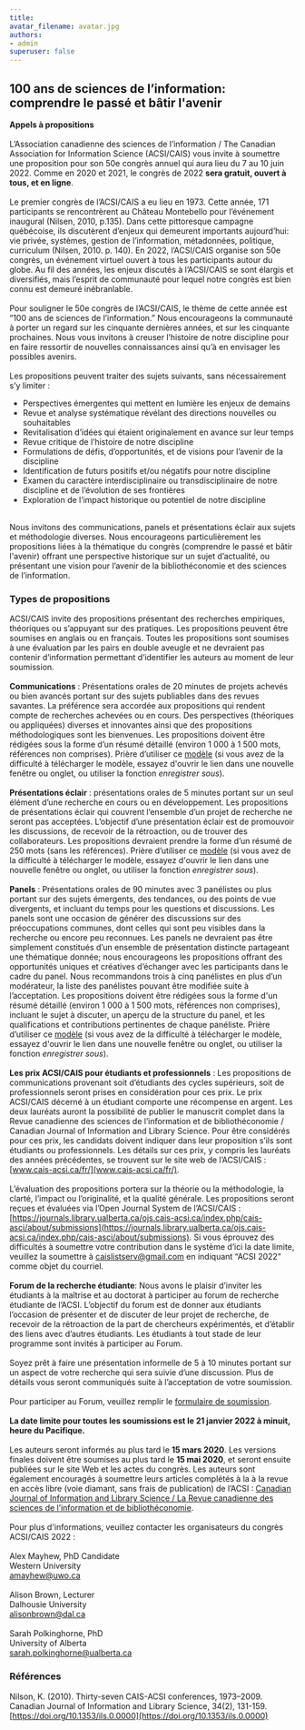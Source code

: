```yaml
---
title: 
avatar_filename: avatar.jpg
authors:
- admin
superuser: false
---
```

## 100 ans de sciences de l’information: comprendre le passé et bâtir l'avenir
**Appels à propositions**
<br><br>
L’Association canadienne des sciences de l’information / The Canadian Association for Information Science (ACSI/CAIS) vous invite à soumettre une proposition pour son 50e congrès annuel qui aura lieu du 7 au 10 juin 2022. Comme en 2020 et 2021, le congrès de 2022 **sera gratuit, ouvert à tous, et en ligne**.
<br><br>
Le premier congrès de l’ACSI/CAIS a eu lieu en 1973. Cette année, 171 participants se rencontrèrent au Château Montebello pour l’événement inaugural (Nilsen, 2010, p.135). Dans cette pittoresque campagne québécoise, ils discutèrent d’enjeux qui demeurent importants aujourd’hui: vie privée, systèmes, gestion de l’information, métadonnées, politique, curriculum (Nilsen, 2010. p. 140). En 2022, l’ACSI/CAIS organise son 50e congrès, un événement virtuel ouvert à tous les participants autour du globe. Au fil des années, les enjeux discutés à l’ACSI/CAIS se sont élargis et diversifiés, mais l’esprit de communauté pour lequel notre congrès est bien connu est demeuré inébranlable.
<br><br>
Pour souligner le 50e congrès de l’ACSI/CAIS, le thème de cette année est “100 ans de sciences de l’information.” Nous encourageons la communauté à porter un regard sur les cinquante dernières années, et sur les cinquante prochaines. Nous vous invitons à creuser l’histoire de notre discipline pour en faire ressortir de nouvelles connaissances ainsi qu’à en envisager les possibles avenirs.
<br><br>
Les propositions peuvent traiter des sujets suivants, sans nécessairement s’y limiter :

- Perspectives émergentes qui mettent en lumière les enjeux de demains
- Revue et analyse systématique révélant des directions nouvelles ou souhaitables
- Revitalisation d’idées qui étaient originalement en avance sur leur temps
- Revue critique de l’histoire de notre discipline
- Formulations de défis, d’opportunités, et de visions pour l’avenir de la discipline
- Identification de futurs positifs et/ou négatifs pour notre discipline
- Examen du caractère interdisciplinaire ou transdisciplinaire de notre discipline et de l’évolution de ses frontières
- Exploration de l’impact historique ou potentiel de notre discipline

<br>Nous invitons des communications, panels et présentations éclair aux sujets et méthodologie diverses. Nous encourageons particulièrement les propositions liées à la thématique du congrès (comprendre le passé et bâtir l'avenir) offrant une perspective historique sur un sujet d’actualité, ou présentant une vision pour l’avenir de la bibliothéconomie et des sciences de l’information.

### Types de propositions
ACSI/CAIS invite des propositions présentant des recherches empiriques, théoriques ou s’appuyant sur des pratiques. Les propositions peuvent être soumises en anglais ou en français. Toutes les propositions sont soumises à une évaluation par les pairs en double aveugle et ne devraient pas contenir d’information permettant d’identifier les auteurs au moment de leur soumission.
<br><br>
**Communications** : Présentations orales de 20 minutes de projets achevés ou bien avancés portant sur des sujets publiables dans des revues savantes.  La préférence sera accordée aux propositions qui rendent compte de recherches achevées ou en cours. Des perspectives (théoriques ou appliquées) diverses et innovantes ainsi que des propositions méthodologiques sont les bienvenues. Les propositions doivent être rédigées sous la forme d’un résumé détaillé (environ 1 000 à 1 500 mots, références non comprises). Prière d’utiliser ce <a href="http://cais-acsi.ca/wp-content/uploads/2019/10/CAIS-ACSI-2020-Abstract-Template.docx" target="_blank">modèle</a> (si vous avez de la difficulté à télécharger le modèle, essayez d'ouvrir le lien dans une nouvelle fenêtre ou onglet, ou utiliser la fonction _enregistrer sous_).
<br><br>
**Présentations éclair** : présentations orales de 5 minutes portant sur un seul élément d’une recherche en cours ou en développement. Les propositions de présentations éclair qui couvrent l’ensemble d’un projet de recherche ne seront pas acceptées. L’objectif d’une présentation éclair est de promouvoir les discussions, de recevoir de la rétroaction, ou de trouver des collaborateurs. Les propositions devraient prendre la forme d’un résumé de 250 mots (sans les références). Prière d’utiliser ce <a href="http://cais-acsi.ca/wp-content/uploads/2019/10/CAIS-ACSI-2020-Abstract-Template.docx" target="_blank">modèle</a> (si vous avez de la difficulté à télécharger le modèle, essayez d'ouvrir le lien dans une nouvelle fenêtre ou onglet, ou utiliser la fonction _enregistrer sous_).
<br><br>
**Panels** : Présentations orales de 90 minutes avec 3 panélistes ou plus portant sur des sujets émergents, des tendances, ou des points de vue divergents, et incluant du temps pour les questions et discussions. Les panels sont une occasion de générer des discussions sur des préoccupations communes, dont celles qui sont peu visibles dans la recherche ou encore peu reconnues. Les panels ne devraient pas être simplement constitués d’un ensemble de présentation distincte partageant une thématique donnée; nous encourageons les propositions offrant des opportunités uniques et créatives d’échanger avec les participants dans le cadre du panel. Nous recommandons trois à cinq panélistes en plus d’un modérateur, la liste des panélistes pouvant être modifiée suite à l’acceptation. Les propositions doivent être rédigées sous la forme d'un résumé détaillé (environ 1 000 à 1 500 mots, références non comprises), incluant le sujet à discuter, un aperçu de la structure du panel, et les qualifications et contributions pertinentes de chaque panéliste. Prière d’utiliser ce <a href="http://cais-acsi.ca/wp-content/uploads/2019/10/CAIS-ACSI-2020-Abstract-Template.docx" target="_blank">modèle</a> (si vous avez de la difficulté à télécharger le modèle, essayez d'ouvrir le lien dans une nouvelle fenêtre ou onglet, ou utiliser la fonction _enregistrer sous_).
<br><br>
**Les prix ACSI/CAIS pour étudiants et professionnels** : Les propositions de communications provenant soit d’étudiants des cycles supérieurs, soit de professionnels seront prises en considération pour ces prix. Le prix ACSI/CAIS décerné à un étudiant comporte une récompense en argent. Les deux lauréats auront la possibilité de publier le manuscrit complet dans la Revue canadienne des sciences de l’information et de bibliothéconomie / Canadian Journal of Information and Library Science. Pour être considérés pour ces prix, les candidats doivent indiquer dans leur proposition s’ils sont étudiants ou professionnels. Les détails sur ces prix, y compris les lauréats des années précédentes, se trouvent sur le site web de l’ACSI/CAIS : [www.cais-acsi.ca/fr/](www.cais-acsi.ca/fr/).
<br><br>
L’évaluation des propositions portera sur la théorie ou la méthodologie, la clarté, l’impact ou l’originalité, et la qualité générale. Les propositions seront reçues et évaluées via l’Open Journal System de l’ACSI/CAIS : [https://journals.library.ualberta.ca/ojs.cais-acsi.ca/index.php/cais-asci/about/submissions](https://journals.library.ualberta.ca/ojs.cais-acsi.ca/index.php/cais-asci/about/submissions). Si vous éprouvez des difficultés à soumettre votre contribution dans le système d’ici la date limite, veuillez la soumettre à [caislistserv@gmail.com](mailto:caislistserv@gmail.com) en indiquant “ACSI 2022” comme objet du courriel.
<br><br>
**Forum de la recherche étudiante**: Nous avons le plaisir d’inviter les étudiants à la maîtrise et au doctorat à participer au forum de recherche étudiante de l’ACSI. L’objectif du forum est de donner aux étudiants l’occasion de présenter et de discuter de leur projet de recherche, de recevoir de la rétroaction de la part de chercheurs expérimentés, et d’établir des liens avec d’autres étudiants. Les étudiants à tout stade de leur programme sont invités à participer au Forum.
<br><br>
Soyez prêt à faire une présentation informelle de 5 à 10 minutes portant sur un aspect de votre recherche qui sera suivie d’une discussion. Plus de détails vous seront communiqués suite à l’acceptation de votre soumission.
<br><br>
Pour participer au Forum, veuillez remplir le [formulaire de soumission](https://docs.google.com/forms/d/e/1FAIpQLScbW8_kNo-9bWQ4VnIV5jT5y601eTuyw0hK1h0Y_s-7Qa5aIQ/viewform?usp=sf_link).
<br><br>
**La date limite pour toutes les soumissions est le 21 janvier 2022 à minuit, heure du Pacifique.**
<br><br>
Les auteurs seront informés au plus tard le **15 mars 2020**. Les versions finales doivent être soumises au plus tard le **15 mai 2020**, et seront ensuite publiées sur le site Web et les actes du congrès. Les auteurs sont également encouragés à soumettre leurs articles complétés à la à la revue en accès libre (voie diamant, sans frais de publication) de l’ACSI : [Canadian Journal of Information and Library Science / La Revue canadienne des sciences de l’information et de bibliothéconomie](https://ojs.lib.uwo.ca/index.php/cjils).
<br><br>
Pour plus d'informations, veuillez contacter les organisateurs du congrès ACSI/CAIS 2022 :
<br><br>
Alex Mayhew, PhD Candidate<br>
Western University<br>
amayhew@uwo.ca<br>
<br>
Alison Brown, Lecturer<br>
Dalhousie University<br>
alisonbrown@dal.ca<br>
<br>
Sarah Polkinghorne, PhD<br>
University of Alberta<br>
sarah.polkinghorne@ualberta.ca<br>

### Références
Nilson, K. (2010). Thirty-seven CAIS-ACSI conferences, 1973–2009. <italic>Canadian Journal of Information and Library Science, 34</italic>(2), 131-159. [https://doi.org/10.1353/ils.0.0000](https://doi.org/10.1353/ils.0.0000)




